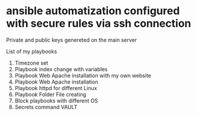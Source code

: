 # ansible automatization configured with secure rules via ssh connection
Private and public keys genereted on the main server 
  
List of my playbooks
1. Timezone set
2. Playbook index change with variables
3. Playbook Web Apache installation with my own website
4. Playbook Web Apache installation
5. Playbook httpd for different Linux
6. Playbook Folder File creating
7. Block playbooks with different OS
8. Secrets command VAULT
